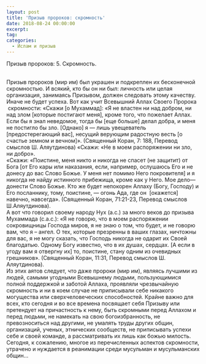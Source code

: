 ```yaml
---
layout: post
title: 'Призыв пророков: скромность'
date: 2018-08-24 00:00:00
excerpt:
tag:
categories:
  - Ислам и призыв
---
```


Призыв пророков: 5. Скромность.

<br>Призыв пророков (мир им) был украшен и подкреплен их бесконечной скромностью. И всякий, кто бы он ни был: личность или целая организация, занимаясь Призывом, должен следовать этому качеству. Иначе не будет успеха. Вот как учит Всевышний Аллах Своего Пророка  скромности: «Скажи [о Мухаммад]: «Я не властен ни над добром, ни над злом [которые постигают меня], кроме того, что пожелает Аллах. Если бы я знал неведомое, тогда бы [еще больше] делал добра, и меня не постигло бы зло. [Однако] я — лишь увещеватель [предостерегающий вас], несущий верующим радостную весть [о счастье земном и вечном]». (Священный Коран, 7: 188, Перевод смыслов Ш. Аляутдинова) «Скажи: «Не в моем распоряжении ни зло, ни добро».<br>«Скажи: «Поистине, меня никто и никогда не спасет (не защитит) от Бога [от Его кары или наказания, если, например, ослушаюсь Его и не донесу до вас Слово Божье. У меня нет помимо Него покровителя] и я никогда не найду истинного прибежища, кроме как у Него. Мое дело— донести Слово Божье. Кто же будет непокорен Аллаху (Богу, Господу) и Его посланнику, тому, поистине, — огонь Ада, где он  [окажется] навечно, навсегда». (Священный Коран, 71:21-23, Перевод смыслов Ш.Аляутдинова). <br>А вот что говорил своему народу Нух (а.с.) за много веков до призыва Мухаммада (с.а.с.): «Я не говорю, что в моем распоряжении сокровищницы Господа миров, я не знаю о том, что будет, и не говорю вам, что я – ангел. О тех, которые презренны в ваших глазах, ничтожны для вас, я не могу сказать, что Господь никогда не одарит их Своей благодатью. Одному Богу известно, что в их душах, сердцах. [А если в угоду вам я отвергну их] то, поистине, стану одним из очевидных грешников». (Священный Коран, 11:31, Перевод смыслов Ш. Аляутдинова).<br>Из этих аятов следует, что даже пророки (мир им), являясь лучшими из людей, самыми угодными Всевышнему людьми, пользующимися полной поддержкой и заботой Аллаха, проявляли чрезвычайную скромность и ни в коем случае не приписывали себе никакого могущества или сверхчеловеческих способностей. Крайне важно для всех, кто сегодня и во все времена посвящает себя Призыву или претендует на причастность к нему, быть скромными перед Аллахом и перед людьми, не намекать на свою богоизбранность, не превозноситься над другими, не умалять труды других общин, организаций, ученых, этнических сообществ, не приписывать успехи себе и своей команде, а рассматривать их лишь как божью милость. Сегодня, к сожалению, многое из перечисленных аспектов скромности, утрачено и нуждается в реанимации среди мусульман и мусульманских общин…